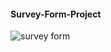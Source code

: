 #### Survey-Form-Project
![survey form](https://user-images.githubusercontent.com/108419553/201754793-6b917e5f-1a18-40d4-ace6-eb048073b89b.gif)
